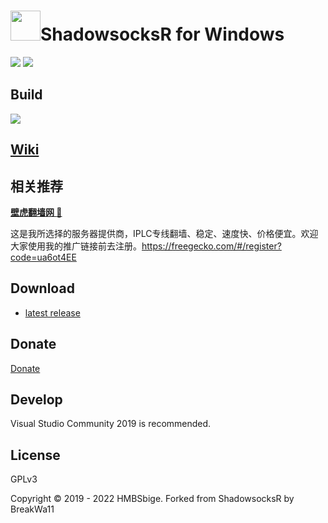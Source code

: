 <img src="shadowsocks-csharp/Resources/ssw128.png" width="48"/>ShadowsocksR for Windows
=======================

[![](https://img.shields.io/badge/Channel-blue?label=Telegram&logo=telegram)](https://t.me/ShadowsocksR_Windows)
[![](https://img.shields.io/badge/Group-green?label=Telegram&logo=telegram)](https://t.me/joinchat/Gn-Aa0-j4HcpdBaW-Iv8Sw)

## Build

[![](https://github.com/HMBSbige/ShadowsocksR-Windows/workflows/CI/badge.svg)](https://github.com/HMBSbige/ShadowsocksR-Windows/actions)

## [Wiki](https://github.com/HMBSbige/ShadowsocksR-Windows/wiki)

## 相关推荐

[**壁虎翻墙网 :100:**](https://freegecko.com/#/register?code=ua6ot4EE)

这是我所选择的服务器提供商，IPLC专线翻墙、稳定、速度快、价格便宜。欢迎大家使用我的推广链接前去注册。https://freegecko.com/#/register?code=ua6ot4EE

## Download

* [latest release]

## Donate
[Donate](./pic/wechat.jpg)

## Develop

Visual Studio Community 2019 is recommended.

## License

GPLv3

Copyright © 2019 - 2022 HMBSbige. Forked from ShadowsocksR by BreakWa11

[latest release]: https://github.com/HMBSbige/ShadowsocksR-Windows/releases
